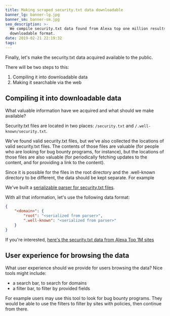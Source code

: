 ```yaml
---
title: Making scraped security.txt data downloadable
banner_lg: banner-lg.jpg
banner_sm: banner-sm.jpg
seo_description: >-
  We compile security.txt data found from Alexa top one million results into a
  downloadable format.
date: 2019-02-21 22:19:32
tags:
---
```



Finally, let's make the security.txt data acquired available to the public.

There will be two steps to this:

1. Compiling it into downloadable data
2. Making it searchable via the web


## Compiling it into downloadable data

What valuable information have we acquired and what should we make available?

Security.txt files are located in two places: `/security.txt` and `/.well-known/security.txt`.

We've found valid security.txt files, but we've also collected the locations of valid security.txt files. The contents of those files are valuable (for people who are looking for bug bounty programs, for instance), but the locations of those files are also valuable (for periodically fetching updates to the content, and for providing a link to the content).

Since it is possible for the files in the root directory and the .well-known directory to be different, the data should be kept separate. For example

We've built a [serializable parser for security.txt files](/security-txt-parser).

With all that information, let's use the following data format:

```json
{
	"<domain>": {
		"root": "<serialized from parser>",
		".well-known": "<serialized from parser>"
	}
}
```

If you're interested, [here's the security.txt data from Alexa Top 1M sites](security-txt-data.json)


## User experience for browsing the data

What user experience should we provide for users browsing the data? Nice tools might include:

- a search bar, to search for domains
- a filter bar, to filter by provided fields

For example users may use this tool to look for bug bounty programs. They would be able to use the filters to filter by sites with policies, then continue from there.
